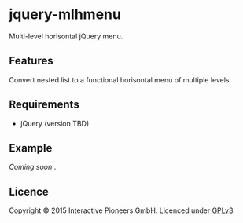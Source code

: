 # jquery-mlhmenu
Multi-level horisontal jQuery menu.

## Features
Convert nested list to a functional horisontal menu of multiple levels.

## Requirements

- jQuery (version TBD)

## Example

_Coming soon_ .

## Licence
Copyright © 2015 Interactive Pioneers GmbH. Licenced under [GPLv3](LICENSE).
